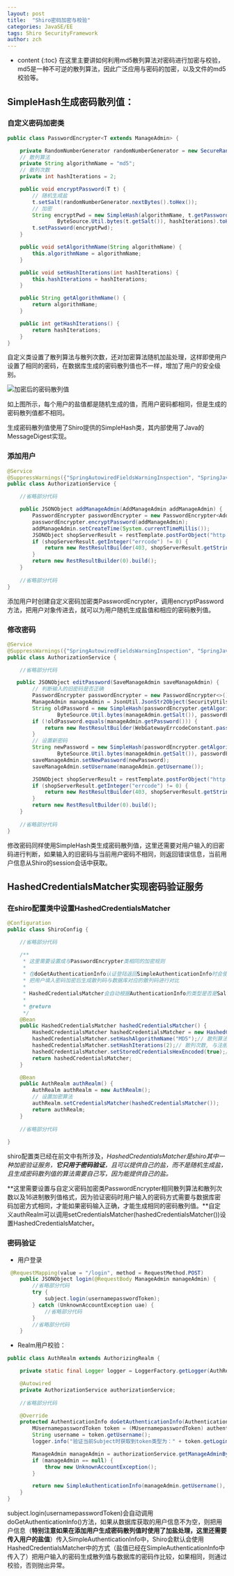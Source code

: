 ```yaml
---
layout: post
title:  "Shiro密码加密与校验"
categories: JavaSE/EE
tags: Shiro SecurityFramework
author: zch
---
```


* content
{:toc}
在这里主要讲如何利用md5散列算法对密码进行加密与校验，md5是一种不可逆的散列算法，因此广泛应用与密码的加密，以及文件的md5校验等。





## SimpleHash生成密码散列值：

### 自定义密码加密类

```java
public class PasswordEncrypter<T extends ManageAdmin> {

    private RandomNumberGenerator randomNumberGenerator = new SecureRandomNumberGenerator();
    // 散列算法
    private String algorithmName = "md5";
    // 散列次数
    private int hashIterations = 2;

    public void encryptPassword(T t) {
        // 随机生成盐
        t.setSalt(randomNumberGenerator.nextBytes().toHex());
        // 加密
        String encryptPwd = new SimpleHash(algorithmName, t.getPassword(),
                ByteSource.Util.bytes(t.getSalt()), hashIterations).toHex();
        t.setPassword(encryptPwd);
    }

    public void setAlgorithmName(String algorithmName) {
        this.algorithmName = algorithmName;
    }

    public void setHashIterations(int hashIterations) {
        this.hashIterations = hashIterations;
    }

    public String getAlgorithmName() {
        return algorithmName;
    }

    public int getHashIterations() {
        return hashIterations;
    }
}
```

自定义类设置了散列算法与散列次数，还对加密算法随机加盐处理，这样即使用户设置了相同的密码，在数据库生成的密码散列值也不一样，增加了用户的安全级别。

![加密后的密码散列值](https://raw.githubusercontent.com/zchdjb/zchdjb.github.io/master/images/shiro5.png)

如上图所示，每个用户的盐值都是随机生成的值，而用户密码都相同，但是生成的密码散列值都不相同。

生成密码散列值使用了Shiro提供的SimpleHash类，其内部使用了Java的MessageDigest实现。

### 添加用户

```java
@Service
@SuppressWarnings({"SpringAutowiredFieldsWarningInspection", "SpringJavaAutowiringInspection"})
public class AuthorizationService {

	//省略部分代码

    public JSONObject addManageAdmin(AddManageAdmin addManageAdmin) {
        PasswordEncrypter passwordEncrypter = new PasswordEncrypter<AddManageAdmin>();
        passwordEncrypter.encryptPassword(addManageAdmin);
        addManageAdmin.setCreateTime(System.currentTimeMillis());
        JSONObject shopServerResult = restTemplate.postForObject("http://shop-server/api/manage/add", addManageAdmin, JSONObject.class);
        if (shopServerResult.getInteger("errcode") != 0) {
            return new RestResultBuilder(403, shopServerResult.getString("errmsg")).build();
        }
        return new RestResultBuilder(0).build();
    }
    
    //省略部分代码
}
```

添加用户时创建自定义密码加密类PasswordEncrypter，调用encryptPassword方法，把用户对象传进去，就可以为用户随机生成盐值和相应的密码散列值。

### 修改密码

```java
@Service
@SuppressWarnings({"SpringAutowiredFieldsWarningInspection", "SpringJavaAutowiringInspection"})
public class AuthorizationService {

	//省略部分代码

   public JSONObject editPassword(SaveManageAdmin saveManageAdmin) {
        // 判断输入的旧密码是否正确
        PasswordEncrypter passwordEncrypter = new PasswordEncrypter<>();
        ManageAdmin manageAdmin = JsonUtil.JsonStr2Object(SecurityUtils.getSubject().getSession().getAttribute("admin").toString(), ManageAdmin.class);
        String oldPassword = new SimpleHash(passwordEncrypter.getAlgorithmName(), saveManageAdmin.getOldPassword(),
                ByteSource.Util.bytes(manageAdmin.getSalt()), passwordEncrypter.getHashIterations()).toHex();
        if (!oldPassword.equals(manageAdmin.getPassword())) {
            return new RestResultBuilder(WebGatewayErrcodeConstant.passwordErr, WebGatewayErrcodeConstant.passwordErrStr).build();
        }
        // 设置新密码
        String newPassword = new SimpleHash(passwordEncrypter.getAlgorithmName(), saveManageAdmin.getNewPassword(),
                ByteSource.Util.bytes(manageAdmin.getSalt()), passwordEncrypter.getHashIterations()).toHex();
        saveManageAdmin.setNewPassword(newPassword);
        saveManageAdmin.setUsername(manageAdmin.getUsername());

        JSONObject shopServerResult = restTemplate.postForObject("http://shop-server/api/manage/password", saveManageAdmin, JSONObject.class);
        if (shopServerResult.getInteger("errcode") != 0) {
            return new RestResultBuilder(403, shopServerResult.getString("errmsg")).build();
        }
        return new RestResultBuilder(0).build();
    }
    
    //省略部分代码
}
```

修改密码同样使用SimpleHash类生成密码散列值，这里还需要对用户输入的旧密码进行判断，如果输入的旧密码与当前用户密码不相同，则返回错误信息，当前用户信息从Shiro的session会话中获取。

## HashedCredentialsMatcher实现密码验证服务

### 在shiro配置类中设置HashedCredentialsMatcher

```java
@Configuration
public class ShiroConfig {

	//省略部分代码

    /**
     * 这里需要设置成与PasswordEncrypter类相同的加密规则
     *
     * 在doGetAuthenticationInfo认证登陆返回SimpleAuthenticationInfo时会使用hashedCredentialsMatcher
     * 把用户填入密码加密后生成散列码与数据库对应的散列码进行对比
     *
     * HashedCredentialsMatcher会自动根据AuthenticationInfo的类型是否是SaltedAuthenticationInfo来获取credentialsSalt盐
     *
     * @return
     */
    @Bean
    public HashedCredentialsMatcher hashedCredentialsMatcher() {
        HashedCredentialsMatcher hashedCredentialsMatcher = new HashedCredentialsMatcher();
        hashedCredentialsMatcher.setHashAlgorithmName("MD5");// 散列算法, 与注册时使用的散列算法相同
        hashedCredentialsMatcher.setHashIterations(2);// 散列次数, 与注册时使用的散列册数相同
        hashedCredentialsMatcher.setStoredCredentialsHexEncoded(true);// 生成16进制, 与注册时的生成格式相同
        return hashedCredentialsMatcher;
    }

    @Bean
    public AuthRealm authRealm() {
        AuthRealm authRealm = new AuthRealm();
        // 设置加密算法
        authRealm.setCredentialsMatcher(hashedCredentialsMatcher());
        return authRealm;
    }
    
	//省略部分代码
	
}
```

shiro配置类已经在前文中有所涉及，*HashedCredentialsMatcher是shiro其中一种加密验证服务，**它只用于密码验证**，且可以提供自己的盐，而不是随机生成盐，且生成密码散列值的算法需要自己写，因为能提供自己的盐。*

**这里需要设置与自定义密码加密类PasswordEncrypter相同散列算法和散列次数以及16进制散列值格式，因为验证密码时用户输入的密码方式需要与数据库密码加密方式相同，才能如果密码输入正确，才能生成相同的密码散列值。**自定义authRealm可以调用setCredentialsMatcher(hashedCredentialsMatcher())设置HashedCredentialsMatcher。

### 密码验证

- 用户登录

```java
 @RequestMapping(value = "/login", method = RequestMethod.POST)
    public JSONObject login(@RequestBody ManageAdmin manageAdmin) {
        //省略部分代码
        try {
            subject.login(usernamepasswordToken);
        } catch (UnknownAccountException uae) {
        	//省略部分代码
        }
        //省略部分代码
    }
```

- Realm用户校验：

```java
public class AuthRealm extends AuthorizingRealm {

    private static final Logger logger = LoggerFactory.getLogger(AuthRealm.class);

    @Autowired
    private AuthorizationService authorizationService;
    
    //省略部分代码

    @Override
    protected AuthenticationInfo doGetAuthenticationInfo(AuthenticationToken authenticationToken) throws AuthenticationException {
        MUsernamepasswordToken token = (MUsernamepasswordToken) authenticationToken;
        String username = token.getUsername();
        logger.info("验证当前Subject时获取到token类型为：" + token.getLoginType());

        ManageAdmin manageAdmin = authorizationService.getManageAdminByUsername(username);
        if (manageAdmin == null) {
            throw new UnknownAccountException();
        }

        return new SimpleAuthenticationInfo(manageAdmin.getUsername(), manageAdmin.getPassword(), ByteSource.Util.bytes(manageAdmin.getSalt()), getName());
    }
}
```

subject.login(usernamepasswordToken)会自动调用doGetAuthenticationInfo()方法，如果从数据库获取的用户信息不为空，则把用户信息（**特别注意如果在添加用户生成密码散列值时使用了加盐处理，这里还需要传入用户的盐值**）传入SimpleAuthenticationInfo中，Shiro会默认会使用HashedCredentialsMatcher中的方式（盐值已经在SimpleAuthenticationInfo中传入了）把用户输入的密码生成散列值与数据库的密码作比较，如果相同，则通过校验，否则抛出异常。

